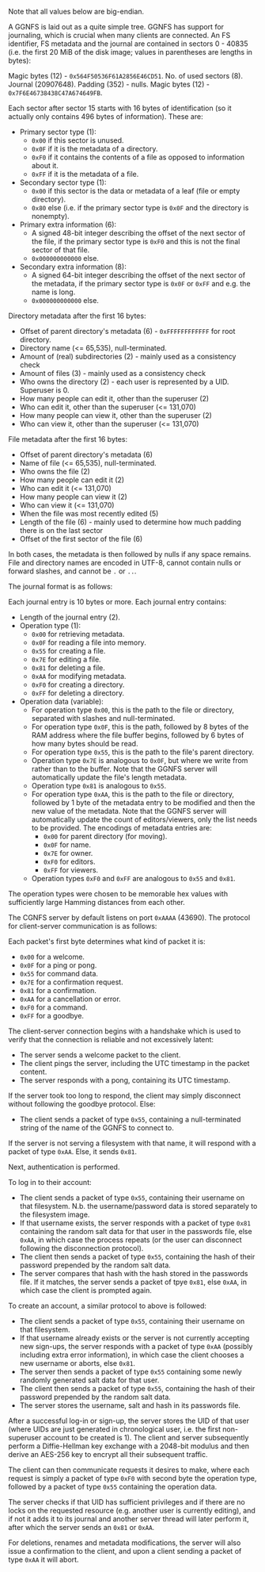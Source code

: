 Note that all values below are big-endian.

A GGNFS is laid out as a quite simple tree. GGNFS has support for journaling, which is crucial when many clients are connected. An FS identifier, FS metadata and the journal are contained in sectors 0 - 40835 (i.e. the first 20 MiB of the disk image; values in parentheses are lengths in bytes):

Magic bytes (12) - `0x564F50536F61A2856E46CD51`.
No. of used sectors (8).
Journal (20907648).
Padding (352) - nulls.
Magic bytes (12) - `0x7F6E46738438C47A674649FB`.

Each sector after sector 15 starts with 16 bytes of identification (so it actually only contains 496 bytes of information). These are:

- Primary sector type (1):
  - `0x00` if this sector is unused.
  - `0x0F` if it is the metadata of a directory.
  - `0xF0` if it contains the contents of a file as opposed to information about it.
  - `0xFF` if it is the metadata of a file.
- Secondary sector type (1):
  - `0x00` if this sector is the data or metadata of a leaf (file or empty directory).
  - `0x80` else (i.e. if the primary sector type is `0x0F` and the directory is nonempty).
- Primary extra information (6):
  - A signed 48-bit integer describing the offset of the next sector of the file, if the primary sector type is `0xF0` and this is not the final sector of that file.
  - `0x000000000000` else.
- Secondary extra information (8):
  - A signed 64-bit integer describing the offset of the next sector of the metadata, if the primary sector type is `0x0F` or `0xFF` and e.g. the name is long.
  - `0x000000000000` else.

Directory metadata after the first 16 bytes:

- Offset of parent directory's metadata (6) - `0xFFFFFFFFFFFF` for root directory.
- Directory name (<= 65,535), null-terminated.
- Amount of (real) subdirectories (2) - mainly used as a consistency check
- Amount of files (3) - mainly used as a consistency check
- Who owns the directory (2) - each user is represented by a UID. Superuser is 0.
- How many people can edit it, other than the superuser (2)
- Who can edit it, other than the superuser (<= 131,070)
- How many people can view it, other than the superuser (2)
- Who can view it, other than the superuser (<= 131,070)

File metadata after the first 16 bytes:

- Offset of parent directory's metadata (6)
- Name of file (<= 65,535), null-terminated.
- Who owns the file (2)
- How many people can edit it (2)
- Who can edit it (<= 131,070)
- How many people can view it (2)
- Who can view it (<= 131,070)
- When the file was most recently edited (5)
- Length of the file (6) - mainly used to determine how much padding there is on the last sector
- Offset of the first sector of the file (6)

In both cases, the metadata is then followed by nulls if any space remains. File and directory names are encoded in UTF-8, cannot contain nulls or forward slashes, and cannot be `.` or `..`.

The journal format is as follows:

Each journal entry is 10 bytes or more. Each journal entry contains:

- Length of the journal entry (2).
- Operation type (1):
  - `0x00` for retrieving metadata.
  - `0x0F` for reading a file into memory.
  - `0x55` for creating a file.
  - `0x7E` for editing a file.
  - `0x81` for deleting a file.
  - `0xAA` for modifying metadata.
  - `0xF0` for creating a directory.
  - `0xFF` for deleting a directory.
- Operation data (variable):
  - For operation type `0x00`, this is the path to the file or directory, separated with slashes and null-terminated.
  - For operation type `0x0F`, this is the path, followed by 8 bytes of the RAM address where the file buffer begins, followed by 6 bytes of how many bytes should be read.
  - For operation type `0x55`, this is the path to the file's parent directory.
  - Operation type `0x7E` is analogous to `0x0F`, but where we write from rather than to the buffer. Note that the GGNFS server will automatically update the file's length metadata.
  - Operation type `0x81` is analogous to `0x55`.
  - For operation type `0xAA`, this is the path to the file or directory, followed by 1 byte of the metadata entry to be modified and then the new value of the metadata. Note that the GGNFS server will automatically update the count of editors/viewers, only the list needs to be provided. The encodings of metadata entries are:
    - `0x00` for parent directory (for moving).
    - `0x0F` for name.
    - `0x7E` for owner.
    - `0xF0` for editors.
    - `0xFF` for viewers.
  - Operation types `0xF0` and `0xFF` are analogous to `0x55` and `0x81`.

The operation types were chosen to be memorable hex values with sufficiently large Hamming distances from each other.

The CGNFS server by default listens on port `0xAAAA` (43690). The protocol for client-server communication is as follows:

Each packet's first byte determines what kind of packet it is:

- `0x00` for a welcome.
- `0x0F` for a ping or pong.
- `0x55` for command data.
- `0x7E` for a confirmation request.
- `0x81` for a confirmation.
- `0xAA` for a cancellation or error.
- `0xF0` for a command.
- `0xFF` for a goodbye.

The client-server connection begins with a handshake which is used to verify that the connection is reliable and not excessively latent:

- The server sends a welcome packet to the client.
- The client pings the server, including the UTC timestamp in the packet content.
- The server responds with a pong, containing its UTC timestamp.

If the server took too long to respond, the client may simply disconnect without following the goodbye protocol. Else:

- The client sends a packet of type `0x55`, containing a null-terminated string of the name of the GGNFS to connect to.

If the server is not serving a filesystem with that name, it will respond with a packet of type `0xAA`. Else, it sends `0x81`.

Next, authentication is performed.

To log in to their account:

- The client sends a packet of type `0x55`, containing their username on that filesystem. N.b. the username/password data is stored separately to the filesystem image.
- If that username exists, the server responds with a packet of type `0x81` containing the random salt data for that user in the passwords file, else `0xAA`, in which case the process repeats (or the user can disconnect following the disconnection protocol).
- The client then sends a packet of type `0x55`, containing the hash of their password prepended by the random salt data.
- The server compares that hash with the hash stored in the passwords file. If it matches, the server sends a packet of tpye `0x81`, else `0xAA`, in which case the client is prompted again.

To create an account, a similar protocol to above is followed:

- The client sends a packet of type `0x55`, containing their username on that filesystem.
- If that username already exists or the server is not currently accepting new sign-ups, the server responds with a packet of type `0xAA` (possibly including extra error information), in which case the client chooses a new username or aborts, else `0x81`.
- The server then sends a packet of type `0x55` containing some newly randomly generated salt data for that user.
- The client then sends a packet of type `0x55`, containing the hash of their password prepended by the random salt data.
- The server stores the username, salt and hash in its passwords file.

After a successful log-in or sign-up, the server stores the UID of that user (where UIDs are just generated in chronological user, i.e. the first non-superuser account to be created is 1). The client and server subsequently perform a Diffie-Hellman key exchange with a 2048-bit modulus and then derive an AES-256 key to encrypt all their subsequent traffic.

The client can then communicate requests it desires to make, where each request is simply a packet of type `0xF0` with second byte the operation type, followed by a packet of type `0x55` containing the operation data. 

The server checks if that UID has sufficient privileges and if there are no locks on the requested resource (e.g. another user is currently editing), and if not it adds it to its journal and another server thread will later perform it, after which the server sends an `0x81` or `0xAA`.

For deletions, renames and metadata modifications, the server will also issue a confirmation to the client, and upon a client sending a packet of type `0xAA` it will abort.
